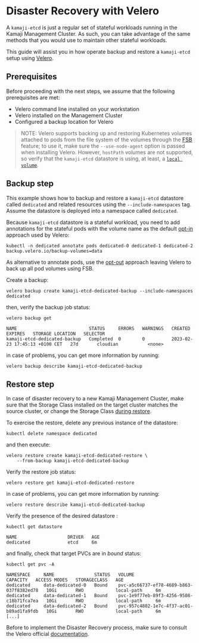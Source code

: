 # Disaster Recovery with Velero

A `kamaji-etcd` is just a regular set of stateful workloads running in the Kamaji Management Cluster. As such, you can take advantage of the same methods that you would use to maintain other stateful workloads.

This guide will assist you in how operate backup and restore a `kamaji-etcd` setup using [Velero](https://tanzu.vmware.com/developer/guides/what-is-velero/).

## Prerequisites

Before proceeding with the next steps, we assume that the following prerequisites are met:

- Velero command line installed on your workstation
- Velero installed on the Management Cluster
- Configured a backup location for Velero

>NOTE:
Velero supports backing up and restoring Kubernetes volumes attached to pods from the file system of the volumes through the [FSB](https://velero.io/docs/v1.10/file-system-backup/) feature; to use it, make sure the `--use-node-agent` option is passed when installing Velero.
However, `hostPath` volumes are not supported, so verify that the `kamaji-etcd` datastore is using, at least, a [`local volume`](https://kubernetes.io/docs/concepts/storage/volumes/#local).

## Backup step

This example shows how to backup and restore a `kamaji-etcd` datastore called `dedicated` and related resources using the `--include-namespaces` tag. Assume the datastore is deployed into a namespace called `dedicated`.

Because `kamaji-etcd` datastore is a stateful workload, you need to add annotations for the stateful pods with the volume name as the default [opt-in](https://velero.io/docs/v1.10/file-system-backup/#using-opt-in-pod-volume-backup) approach used by Velero:

```
kubectl -n dedicated annotate pods dedicated-0 dedicated-1 dedicated-2  backup.velero.io/backup-volumes=data
```

As alternative to annotate pods, use the [opt-out](https://velero.io/docs/v1.10/file-system-backup/#using-opt-out-pod-volume-backup) approach leaving Velero to back up all pod volumes using FSB.

Create a backup:

```
velero backup create kamaji-etcd-dedicated-backup --include-namespaces dedicated
```

then, verify the backup job status:

```
velero backup get

NAME						   STATUS     ERRORS   WARNINGS   CREATED                         EXPIRES   STORAGE LOCATION   SELECTOR
kamaji-etcd-dedicated-backup   Completed  0        0          2023-02-23 17:45:13 +0100 CET   27d       cloudian           <none>
```

in case of problems, you can get more information by running:

```
velero backup describe kamaji-etcd-dedicated-backup
```

## Restore step
In case of disaster recovery to a new Kamaji Management Cluster, make sure that the Storage Class installed on the target cluster matches the source cluster, or change the Storage Class [during restore](https://velero.io/docs/main/restore-reference/#changing-pvpvc-storage-classes).

To exercise the restore, delete any previous instance of the datastore:

```
kubectl delete namespace dedicated 
```

and then execute:

```
velero restore create kamaji-etcd-dedicated-restore \
    --from-backup kamaji-etcd-dedicated-backup 
```

Verify the restore job status:

```
velero restore get kamaji-etcd-dedicated-restore

```

in case of problems, you can get more information by running:

```
velero restore describe kamaji-etcd-dedicated-backup
```

Verify the presence of the desired datastore :

```
kubectl get datastore

NAME                   DRIVER   AGE
dedicated              etcd     6m
```

and finally, check that target PVCs are in _bound_ status:

```
kubectl get pvc -A

NAMESPACE     NAME               STATUS   VOLUME                                     CAPACITY   ACCESS MODES   STORAGECLASS   AGE
dedicated     data-dedicated-0   Bound    pvc-a5c66737-ef78-4689-b863-037f8382ed78   10Gi       RWO            local-path     6m
dedicated     data-dedicated-1   Bound    pvc-1e9f77eb-89f3-4256-9508-c18b71fca7ea   10Gi       RWO            local-path     6m
dedicated     data-dedicated-2   Bound    pvc-957c4802-1e7c-4f37-ac01-b89ad1fa9fdb   10Gi       RWO            local-path     6m
[...]
```

Before to implement the Disaster Recovery process, make sure to consult the Velero official [documentation](https://velero.io/docs).